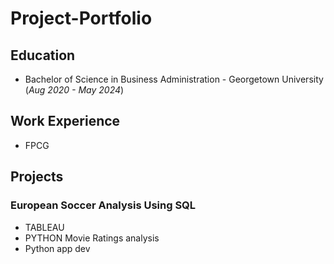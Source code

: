 # Project-Portfolio

## Education 
- Bachelor of Science in Business Administration - Georgetown University (_Aug 2020 - May 2024_)

## Work Experience
- FPCG

## Projects 
### European Soccer Analysis Using SQL

- TABLEAU
- PYTHON Movie Ratings analysis
- Python app dev
